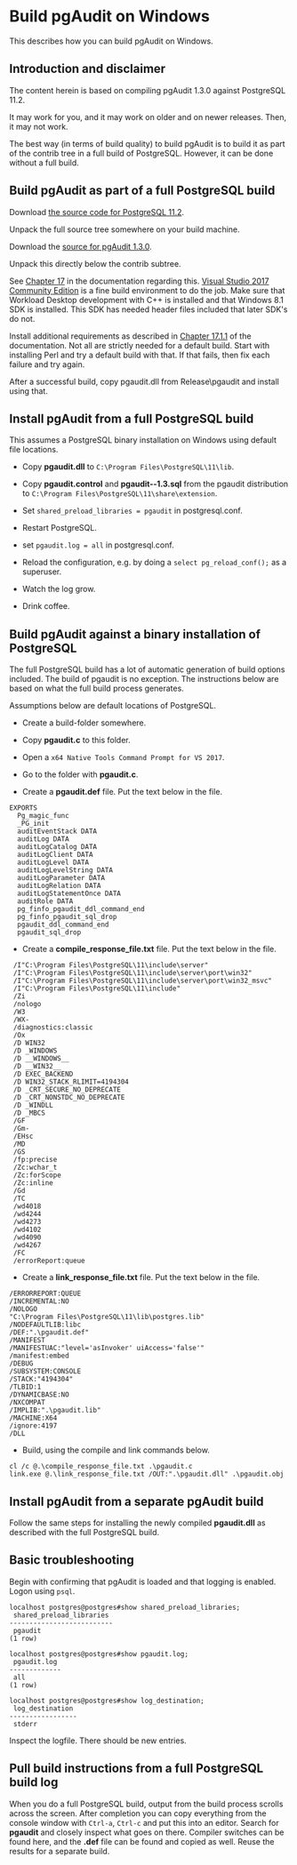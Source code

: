 # Build pgAudit on Windows

This describes how you can build pgAudit on Windows.

## Introduction and disclaimer

The content herein is based on compiling pgAudit 1.3.0 against PostgreSQL 11.2.

It may work for you, and it may work on older and on newer releases. Then, it may not work.

The best way (in terms of build quality) to build pgAudit is to build it as part of the contrib tree in a full build
of PostgreSQL. However, it can be done without a full build.

## Build pgAudit as part of a full PostgreSQL build

Download [the source code for PostgreSQL 11.2](https://www.postgresql.org/ftp/source/v11.2/).

Unpack the full source tree somewhere on your build machine.

Download the [source for pgAudit 1.3.0](https://github.com/pgaudit/pgaudit/releases).

Unpack this directly below the contrib subtree.

See [Chapter 17](https://www.postgresql.org/docs/11/install-windows.html) in the documentation regarding this.
[Visual Studio 2017 Community Edition](https://visualstudio.microsoft.com/vs/community/) is a fine build environment
to do the job. Make sure that Workload Desktop development with C++ is installed and that Windows 8.1 SDK is installed. 
This SDK has needed header files included that later SDK's do not.

Install additional requirements as described in
[Chapter 17.1.1](https://www.postgresql.org/docs/11/install-windows-full.html#id-1.6.4.8.8)
of the documentation. Not all are strictly needed for a default build.
Start with installing Perl and try a default build with that. If that fails, then fix each failure and try again.

After a successful build, copy pgaudit.dll from Release\pgaudit and install using that.

## Install pgAudit from a full PostgreSQL build

This assumes a PostgreSQL binary installation on Windows using default file locations.

* Copy __pgaudit.dll__ to `C:\Program Files\PostgreSQL\11\lib`.
  
* Copy __pgaudit.control__ and __pgaudit--1.3.sql__ from the pgaudit distribution
to `C:\Program Files\PostgreSQL\11\share\extension`.

* Set `shared_preload_libraries = pgaudit` in postgresql.conf.

* Restart PostgreSQL.

* set `pgaudit.log = all` in postgresql.conf.

* Reload the configuration, e.g. by doing a `select pg_reload_conf();` as a superuser.

* Watch the log grow.

* Drink coffee.

## Build pgAudit against a binary installation of PostgreSQL

The full PostgreSQL build has a lot of automatic generation of build options included.
The build of pgaudit is no exception. The instructions below are based on what the full build process generates.

Assumptions below are default locations of PostgreSQL.

* Create a build-folder somewhere.

* Copy __pgaudit.c__ to this folder.

* Open a `x64 Native Tools Command Prompt for VS 2017`.

* Go to the folder with __pgaudit.c__.

* Create a __pgaudit.def__ file. Put the text below in the file.

```
EXPORTS
  Pg_magic_func
  _PG_init
  auditEventStack DATA
  auditLog DATA
  auditLogCatalog DATA
  auditLogClient DATA
  auditLogLevel DATA
  auditLogLevelString DATA
  auditLogParameter DATA
  auditLogRelation DATA
  auditLogStatementOnce DATA
  auditRole DATA
  pg_finfo_pgaudit_ddl_command_end
  pg_finfo_pgaudit_sql_drop
  pgaudit_ddl_command_end
  pgaudit_sql_drop
```

* Create a __compile_response_file.txt__ file. Put the text below in the file.

```
 /I"C:\Program Files\PostgreSQL\11\include\server"
 /I"C:\Program Files\PostgreSQL\11\include\server\port\win32"
 /I"C:\Program Files\PostgreSQL\11\include\server\port\win32_msvc"
 /I"C:\Program Files\PostgreSQL\11\include"
 /Zi
 /nologo
 /W3
 /WX-
 /diagnostics:classic
 /Ox
 /D WIN32
 /D _WINDOWS
 /D __WINDOWS__
 /D __WIN32__
 /D EXEC_BACKEND
 /D WIN32_STACK_RLIMIT=4194304
 /D _CRT_SECURE_NO_DEPRECATE
 /D _CRT_NONSTDC_NO_DEPRECATE
 /D _WINDLL
 /D _MBCS
 /GF
 /Gm-
 /EHsc
 /MD
 /GS
 /fp:precise
 /Zc:wchar_t
 /Zc:forScope
 /Zc:inline
 /Gd
 /TC
 /wd4018
 /wd4244
 /wd4273
 /wd4102
 /wd4090
 /wd4267
 /FC
 /errorReport:queue
```

* Create a __link_response_file.txt__ file. Put the text below in the file.

```
/ERRORREPORT:QUEUE
/INCREMENTAL:NO
/NOLOGO
"C:\Program Files\PostgreSQL\11\lib\postgres.lib"
/NODEFAULTLIB:libc
/DEF:".\pgaudit.def"
/MANIFEST
/MANIFESTUAC:"level='asInvoker' uiAccess='false'"
/manifest:embed
/DEBUG
/SUBSYSTEM:CONSOLE
/STACK:"4194304"
/TLBID:1
/DYNAMICBASE:NO
/NXCOMPAT
/IMPLIB:".\pgaudit.lib"
/MACHINE:X64
/ignore:4197
/DLL
```

* Build, using the compile and link commands below.

```
cl /c @.\compile_response_file.txt .\pgaudit.c
link.exe @.\link_response_file.txt /OUT:".\pgaudit.dll" .\pgaudit.obj
```

## Install pgAudit from a separate pgAudit build

Follow the same steps for installing the newly compiled __pgaudit.dll__ as described with the full PostgreSQL build.

## Basic troubleshooting

Begin with confirming that pgAudit is loaded and that logging is enabled. Logon using `psql`.

```
localhost postgres@postgres#show shared_preload_libraries;
 shared_preload_libraries
--------------------------
 pgaudit
(1 row)

localhost postgres@postgres#show pgaudit.log;
 pgaudit.log
-------------
 all
(1 row)

localhost postgres@postgres#show log_destination;
 log_destination
-----------------
 stderr
```

Inspect the logfile. There should be new entries.

## Pull build instructions from a full PostgreSQL build log

When you do a full PostgreSQL build, output from the build process scrolls across the screen. After completion
you can copy everything from the console window with `Ctrl-a`, `Ctrl-c` and put this into an editor. Search for 
__pgaudit__ and closely inspect what goes on there. Compiler switches can be found here, and the __.def__ file can 
be found and copied as well. Reuse the results for a separate build.
